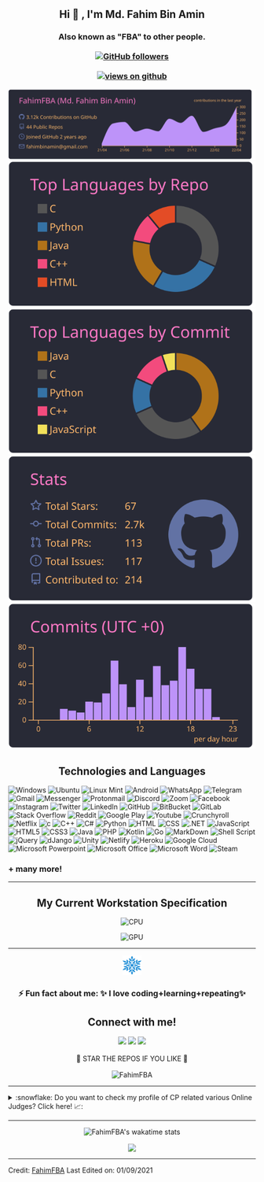 <h2 align="center"> Hi 👋 , I'm Md. Fahim Bin Amin <br/></h2> 
<h3 align="center">Also known as "FBA" to other people. <br> <br>
  <a href="https://github.com/FahimFBA" target="_blank">
    <img alt="GitHub followers" src="https://img.shields.io/github/followers/FahimFBA?label=Github%20followers&style=for-the-badge">
  </a> <br> <br>
  <a href="https://github.com/FahimFBA" target="_blank">
    <img src="https://komarev.com/ghpvc/?username=FahimFBA&label=Views&color=brightgreen&style=flat-square" alt="views on github" />
  </a>
  </h3> 
      
               
     
<div align="center">

[![](https://raw.githubusercontent.com/FahimFBA/FahimFBA/master/profile-summary-card-output/dracula/0-profile-details.svg)](https://github.com/vn7n24fzkq/github-profile-summary-cards)
[![](https://raw.githubusercontent.com/FahimFBA/FahimFBA/master/profile-summary-card-output/dracula/1-repos-per-language.svg)](https://github.com/vn7n24fzkq/github-profile-summary-cards) [![](https://raw.githubusercontent.com/FahimFBA/FahimFBA/master/profile-summary-card-output/dracula/2-most-commit-language.svg)](https://github.com/vn7n24fzkq/github-profile-summary-cards)
[![](https://raw.githubusercontent.com/FahimFBA/FahimFBA/master/profile-summary-card-output/dracula/3-stats.svg)](https://github.com/vn7n24fzkq/github-profile-summary-cards) [![](https://raw.githubusercontent.com/FahimFBA/FahimFBA/master/profile-summary-card-output/dracula/4-productive-time.svg)](https://github.com/vn7n24fzkq/github-profile-summary-cards)


</div>

<h2 align="center">
Technologies and Languages </h2>

![Windows](https://img.shields.io/badge/Windows-0078D6?style=flat-square&logoColor=white)
![Ubuntu](https://img.shields.io/badge/Ubuntu-E95420?style=flat-square&logo=ubuntu&logoColor=white)
![Linux Mint](https://img.shields.io/badge/Linux_Mint-87CF3E?style=flat-square&logo=linux-mint&logoColor=white)
![Android](https://img.shields.io/badge/Android-3DDC84?style=flat-square&logo=android&logoColor=white)
![WhatsApp](https://img.shields.io/badge/WhatsApp-25D366?style=flat-square&logo=whatsapp&logoColor=white)
![Telegram](https://img.shields.io/badge/Telegram-2CA5E0?style=flat-square&logo=telegram&logoColor=white)
![Gmail](https://img.shields.io/badge/Gmail-D14836?style=flat-square&logo=gmail&logoColor=white)
![Messenger](https://img.shields.io/badge/Messenger-00B2FF?style=flat-square&logo=messenger&logoColor=white)
![Protonmail](https://img.shields.io/badge/ProtonMail-8B89CC?style=flat-square&logo=protonmail&logoColor=white)
![Discord](https://img.shields.io/badge/Discord-7289DA?style=flat-square&logo=discord&logoColor=white)
![Zoom](https://img.shields.io/badge/Zoom-2D8CFF?style=flat-square&logo=zoom&logoColor=white)
![Facebook](https://img.shields.io/badge/Facebook-1877F2?style=flat-square&logo=facebook&logoColor=white)
![Instagram](https://img.shields.io/badge/Instagram-E4405F?style=flat-square&logo=instagram&logoColor=white)
![Twitter](https://img.shields.io/badge/Twitter-1DA1F2?style=flat-square&logo=twitter&logoColor=white)
![LinkedIn](https://img.shields.io/badge/LinkedIn-0077B5?style=flat-square&logo=linkedin&logoColor=white)
![GitHub](https://img.shields.io/badge/-GitHub-181717?style=flat-square&logo=github)
![BitBucket](https://img.shields.io/badge/-BitBucket-darkblue?style=flat-square&logo=bitbucket)
![GitLab](https://img.shields.io/badge/GitLab-330F63?style=flat-square&logo=gitlab&logoColor=white)
![Stack Overflow](https://img.shields.io/badge/Stack_Overflow-FE7A16?style=flat-square&logo=stack-overflow&logoColor=white)
![Reddit](https://img.shields.io/badge/Reddit-FF4500?style=flat-square&logo=reddit&logoColor=white)
![Google Play](https://img.shields.io/badge/Google_Play-414141?style=flat-square&logo=google-play&logoColor=white)
![Youtube](https://img.shields.io/badge/YouTube-FF0000?style=flat-square&logo=youtube&logoColor=white)
![Crunchyroll](https://img.shields.io/badge/Crunchyroll-F47521?style=flat-square&logo=crunchyroll&logoColor=white)
![Netflix](https://img.shields.io/badge/Netflix-E50914?style=flat-square&logo=netflix&logoColor=white)
![c](https://img.shields.io/badge/C-00599C?style=flat-square&logo=c&logoColor=white)
![C++](https://img.shields.io/badge/-C++-007ACC?style=flat-square&logo=cplusplus&logoColor=white)
![C#](https://img.shields.io/badge/C%23-239120?style=flat-square&logo=c-sharp&logoColor=white)
![Python](https://img.shields.io/badge/Python-14354C?style=flat-square&logo=python&logoColor=white)
![HTML](https://img.shields.io/badge/HTML-239120?style=flat-square&logo=html5&logoColor=white)
![CSS](https://img.shields.io/badge/CSS-239120?&style=flat-square&logo=css3&logoColor=white)
![.NET](https://img.shields.io/badge/.NET-5C2D91?style=flat-square&logo=.net&logoColor=white)
![JavaScript](https://img.shields.io/badge/-JavaScript-black?style=flat-square&logo=javascript)
![HTML5](https://img.shields.io/badge/HTML5-E34F26?style=flat-square&logo=html5&logoColor=white)
![CSS3](https://img.shields.io/badge/CSS3-1572B6?style=flat-square&logo=css3&logoColor=white)
![Java](https://img.shields.io/badge/-Java-007396?style=flat-square&logo=java)
![PHP](https://img.shields.io/badge/PHP-777BB4?style=flat-square&logo=php&logoColor=white)
![Kotlin](https://img.shields.io/badge/Kotlin-0095D5?&style=flat-square&logo=kotlin&logoColor=white)
![Go](https://img.shields.io/badge/Go-00ADD8?style=flat-square&logo=go&logoColor=white)
![MarkDown](https://img.shields.io/badge/Markdown-000000?style=flat-square&logo=markdown&logoColor=white)
![Shell Script](https://img.shields.io/badge/Shell_Script-121011?style=flat-square&logo=gnu-bash&logoColor=white)
![jQuery](https://img.shields.io/badge/jQuery-0769AD?style=flat-square&logo=jquery&logoColor=white)
![dJango](https://img.shields.io/badge/Django-092E20?style=flat-square&logo=django&logoColor=white)
![Unity](https://img.shields.io/badge/Unity-100000?style=flat-square&logo=unity&logoColor=white)
![Netlify](https://img.shields.io/badge/Netlify-00C7B7?style=flat-square&logo=netlify&logoColor=white)
![Heroku](https://img.shields.io/badge/Heroku-430098?style=flat-square&logo=heroku&logoColor=white)
![Google Cloud](https://img.shields.io/badge/Google_Cloud-4285F4?style=flat-square&logo=google-cloud&logoColor=white)
![Microsoft Powerpoint](https://img.shields.io/badge/Microsoft_PowerPoint-B7472A?style=flat-square&logo=microsoft-powerpoint&logoColor=white)
![Microsoft Office](https://img.shields.io/badge/Microsoft_Office-D83B01?style=flat-square&logo=microsoft-office&logoColor=white)
![Microsoft Word](https://img.shields.io/badge/Microsoft_Word-2B579A?style=flat-square&logo=microsoft-word&logoColor=white)
![Steam](https://img.shields.io/badge/Steam-000000?style=flat-square&logo=steam&logoColor=white) 
<h3> + many more! </h3>

-------------------------------------------------------------------------------------------------------------------------------------------------------


<h2 align="center">
My Current Workstation Specification </h2>

<div align="center">
	

![CPU](https://img.shields.io/badge/AMD-Ryzen_5_3500X-ED1C24?style=for-the-badge&logo=amd&logoColor=white)
<br> 
	
![GPU](https://img.shields.io/badge/AMD-Radeon_RX_550-ED1C24?style=for-the-badge&logo=amd&logoColor=white) 



</div>

---------------------------------------------------------------------------------------------------------------------------------------------------------------------------------

<div align="center">
  


  
  <img align="center" a href='https://archiveprogram.github.com/'><img src='https://raw.githubusercontent.com/acervenky/animated-github-badges/master/assets/acbadge.gif' width='40' height='40'></a>

 ### ⚡ Fun fact about me: ✨ I love coding+learning+repeating✨ 
 


<h2>Connect with me!</h2>
 
[<img src="https://img.shields.io/badge/linkedin-%230077B5.svg?&style=for-the-badge&logo=linkedin&logoColor=white" />](https://www.linkedin.com/in/fahimfba/) [<img src = "https://img.shields.io/badge/twitter-%2320A1F1.svg?&style=for-the-badge&logo=twitter&logoColor=white">](https://twitter.com/Fahim_FBA/)  [<img src = "https://img.shields.io/badge/facebook-%2320A1F1.svg?&style=for-the-badge&logo=facebook&logoColor=white">](https://facebook.com/iptu.fba)
<br> <br>
🌟 STAR THE REPOS IF YOU LIKE 🌟



<p><img align="center" src="https://github-readme-streak-stats.herokuapp.com/?user=FahimFBA" alt="FahimFBA" /></p>



</div>










---------------------------------------------------------------------------------------------------------------------------------------------------------------------------------
<details>
	 <summary> :snowflake: Do you want to check my profile of CP related various Online Judges? Click here! 📈:</summary>
<div align="center">


:star: [Codeforces](https://codeforces.com/profile/FahimFBA) <br>
:star: [Toph](https://toph.co/u/FahimFBA) <br>
:star: [HackerRank](https://www.hackerrank.com/FahimFBA) <br>
:star: [HackerEarth](https://www.hackerearth.com/@md.fahim3) <br>
:star: [URI](https://www.urionlinejudge.com.br/judge/en/profile/436965) <br>
:star: [Dimik OJ](https://dimikoj.com/) <br>
:star: [Codechef](https://www.codechef.com/users/fahimfba)  <br>
:star: [CodingBat](https://codingbat.com/) <br>
:star: [Leetcode](https://leetcode.com/FBA/) <br>
:star: [SPOJ](https://www.spoj.com/users/fahimfba/) <br>
:star: [LightOJ](http://lightoj.com/) <br>
:star: [Timus](https://acm.timus.ru/author.aspx?id=302862)<br>
:star: [AMT](http://orac.amt.edu.au/)<br>
:star: [UVa](http://onlinejudge.org/)<br>
:star: [CodeMarshal](https://algo.codemarshal.org/users/FahimFBA) <br>
<i>Many more are coming soon...</i> :clap: </div> </details>
	
	
---------------------------------------------------------------------------------------------------------------------------------------------------------------------------



<div align="center">
	

![FahimFBA's wakatime stats](https://github-readme-stats.vercel.app/api/wakatime?username=FahimFBA&layout=compact&theme=synthwave&v=2)


</div>


<p align="center">

<a href="https://github.com/FahimFBA/github-readme-twitter">
<img align="center" src="https://github-readme-twitter.gazf.vercel.app/api?id=Fahim_FBA&layout=wide&show_reply=off&show_retweet=off" />
</a>

</p>



------
Credit: [FahimFBA](https://github.com/FahimFBA)
Last Edited on: 01/09/2021